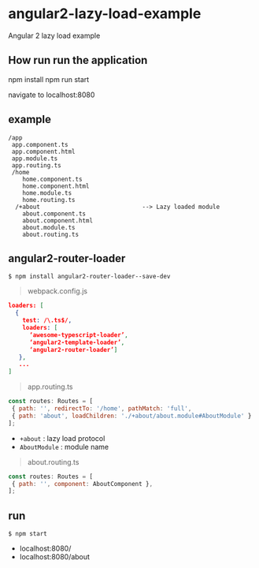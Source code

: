 # angular2-lazy-load-example
Angular 2 lazy load example

## How run run the application

npm install
npm run start

navigate to localhost:8080


## example
```
/app
 app.component.ts
 app.component.html
 app.module.ts
 app.routing.ts
 /home
    home.component.ts
    home.component.html
    home.module.ts
    home.routing.ts  
  /+about                             --> Lazy loaded module
    about.component.ts
    about.component.html
    about.module.ts
    about.routing.ts
```

## angular2-router-loader
```
$ npm install angular2-router-loader--save-dev
```

>webpack.config.js
```json
loaders: [
  {
    test: /\.ts$/,
    loaders: [
      ‘awesome-typescript-loader’, 
      ‘angular2-template-loader’, 
      ‘angular2-router-loader’]
   },
   ...
]
```

>app.routing.ts
```js
const routes: Routes = [
 { path: '', redirectTo: '/home', pathMatch: 'full',
 { path: 'about', loadChildren: './+about/about.module#AboutModule' }
];
```

- `+about` : lazy load protocol
- `AboutModule` : module name


>about.routing.ts
```js
const routes: Routes = [
 { path: '', component: AboutComponent },
];
```

## run
```
$ npm start
```

- localhost:8080/
- localhost:8080/about